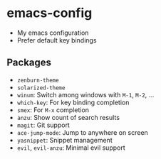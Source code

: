 # emacs-config
* My emacs configuration
* Prefer default key bindings

## Packages
* `zenburn-theme`
* `solarized-theme`
* `winum`: Switch among windows with `M-1`, `M-2`, ...
* `which-key`: For key binding completion
* `smex`: For `M-x` completion
* `anzu`: Show count of search results
* `magit`: Git support
* `ace-jump-mode`: Jump to anywhere on screen
* `yasnippet`: Snippet management
* `evil`, `evil-anzu`: Minimal evil support
